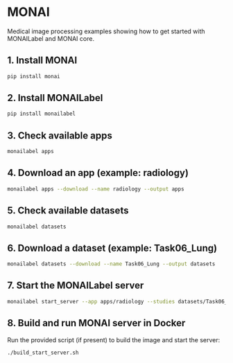 # MONAI

Medical image processing examples showing how to get started with MONAILabel and MONAI core.

## 1. Install MONAI
```bash
pip install monai
```

## 2. Install MONAILabel
```bash
pip install monailabel
```

## 3. Check available apps
```bash
monailabel apps
```

## 4. Download an app (example: radiology)
```bash
monailabel apps --download --name radiology --output apps
```

## 5. Check available datasets
```bash
monailabel datasets
```

## 6. Download a dataset (example: Task06_Lung)
```bash
monailabel datasets --download --name Task06_Lung --output datasets
```

## 7. Start the MONAILabel server
```bash
monailabel start_server --app apps/radiology --studies datasets/Task06_Lung/imagesTr --conf models deepedit
```

## 8. Build and run MONAI server in Docker
Run the provided script (if present) to build the image and start the server:
```bash
./build_start_server.sh
```



